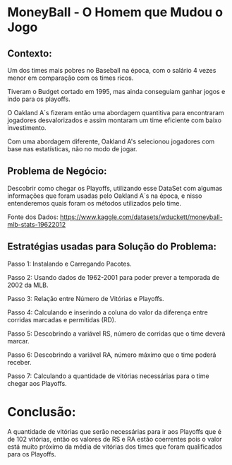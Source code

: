 # MoneyBall - O Homem que Mudou o Jogo

## Contexto:
Um dos times mais pobres no Baseball na época, com o salário 4 vezes menor em comparação com os times ricos.

Tiveram o Budget cortado em 1995, mas ainda conseguiam ganhar jogos e indo para os playoffs.

 O Oakland A´s fizeram então uma abordagem quantitiva para encontraram jogadores desvalorizados e assim montaram um time eficiente com baixo investimento.

 Com uma abordagem diferente, Oakland A's selecionou jogadores com base nas estatísticas, não no modo de jogar.


## Problema de Negócio:
Descobrir como chegar os Playoffs, utilizando esse DataSet com algumas informações que foram usadas pelo Oakland A´s na época, e nisso entenderemos quais foram os métodos utilizados pelo time.

Fonte dos Dados: https://www.kaggle.com/datasets/wduckett/moneyball-mlb-stats-19622012

## Estratégias usadas para Solução do Problema:
Passo 1: Instalando e Carregando Pacotes.

Passo 2: Usando dados de 1962-2001 para poder prever a temporada de 2002 da MLB.

Passo 3: Relação entre Número de Vitórias e Playoffs.

Passo 4: Calculando e inserindo a coluna do valor da diferença entre corridas marcadas e permitidas (RD).

Passo 5: Descobrindo a variável RS, número de corridas que o time deverá marcar.

Passo 6: Descobrindo a variável RA, número máximo que o time poderá receber.

Passo 7: Calculando a quantidade de vitórias necessárias para o time chegar aos Playoffs.

# Conclusão:
A quantidade de vitórias que serão necessárias para ir aos Playoffs que é de 102 vitórias, então os valores de RS e RA estão coerrentes pois o valor está muito próximo da média de vitórias dos times que foram qualificados para os Playoffs.





